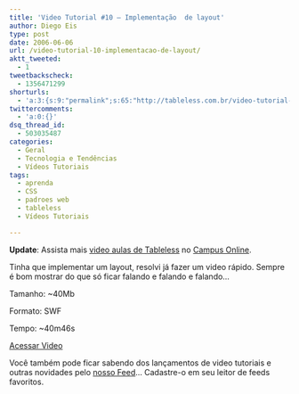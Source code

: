 ```yaml
---
title: 'Video Tutorial #10 – Implementação  de layout'
author: Diego Eis
type: post
date: 2006-06-06
url: /video-tutorial-10-implementacao-de-layout/
aktt_tweeted:
  - 1
tweetbackscheck:
  - 1356471299
shorturls:
  - 'a:3:{s:9:"permalink";s:65:"http://tableless.com.br/video-tutorial-10-implementacao-de-layout";s:7:"tinyurl";s:26:"http://tinyurl.com/3tb7sn8";s:4:"isgd";s:19:"http://is.gd/b03m4v";}'
twittercomments:
  - 'a:0:{}'
dsq_thread_id:
  - 503035487
categories:
  - Geral
  - Tecnologia e Tendências
  - Vídeos Tutoriais
tags:
  - aprenda
  - CSS
  - padroes web
  - tableless
  - Vídeos Tutoriais

---
```

**Update**: Assista mais [video aulas de Tableless][1] no [Campus Online][2].

Tinha que implementar um layout, resolvi já fazer um video rápido. Sempre é bom mostrar do que só ficar falando e falando e falando&#8230;

Tamanho: ~40Mb
  
Formato: SWF
  
Tempo: ~40m46s
  
[Acessar Video][3]

Você também pode ficar sabendo dos lançamentos de video tutoriais e outras novidades pelo [nosso Feed][4]&#8230; Cadastre-o em seu leitor de feeds favoritos.

 [1]: http://visie.com.br/campus/assunto/1
 [2]: http://visie.com.br/campus/ "Video tutorial de Tableless"
 [3]: http://tableless.com.br/videotutorial/videotutorial10/
 [4]: http://tableless.com.br/feed/